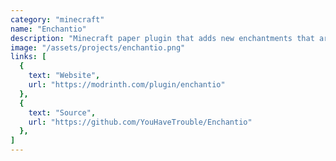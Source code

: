 ```yaml
---
category: "minecraft"
name: "Enchantio"
description: "Minecraft paper plugin that adds new enchantments that are in line with vanilla Minecraft feel."
image: "/assets/projects/enchantio.png"
links: [
  {
    text: "Website",
    url: "https://modrinth.com/plugin/enchantio"
  },
  {
    text: "Source",
    url: "https://github.com/YouHaveTrouble/Enchantio"
  },
]
---
```


